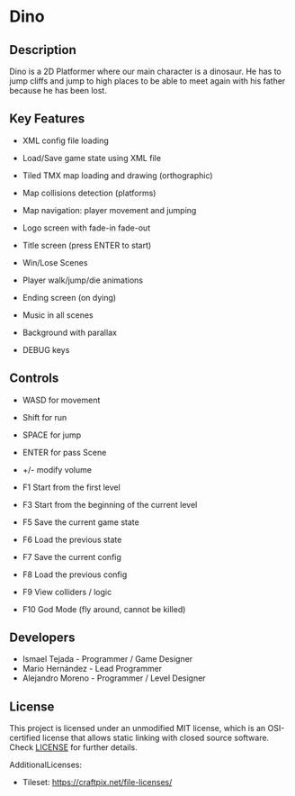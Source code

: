 # Dino

## Description

Dino is a 2D Platformer where our main character is a dinosaur. He has to jump cliffs and jump to high places to be able to meet again with his father because he has been lost.  

## Key Features

- XML config file loading
- Load/Save game state using XML file
- Tiled TMX map loading and drawing (orthographic)
- Map collisions detection (platforms)
- Map navigation: player movement and jumping

- Logo screen with fade-in fade-out
- Title screen (press ENTER to start)
- Win/Lose Scenes
- Player walk/jump/die animations
- Ending screen (on dying)
- Music in all scenes 
- Background with parallax
- DEBUG keys 

## Controls

- WASD for movement
- Shift for run
- SPACE for jump
- ENTER for pass Scene

- +/- modify volume

- F1 Start from the first level
- F3 Start from the beginning of the current level
- F5 Save the current game state
- F6 Load the previous state
- F7 Save the current config
- F8 Load the previous config
- F9 View colliders / logic
- F10 God Mode (fly around, cannot be killed)


## Developers

 - Ismael Tejada - Programmer / Game Designer
 - Mario Hernández - Lead Programmer
 - Alejandro Moreno - Programmer / Level Designer

## License

This project is licensed under an unmodified MIT license, which is an OSI-certified license that allows static linking with closed source software. Check [LICENSE](LICENSE) for further details.

AdditionalLicenses:
- Tileset: https://craftpix.net/file-licenses/
